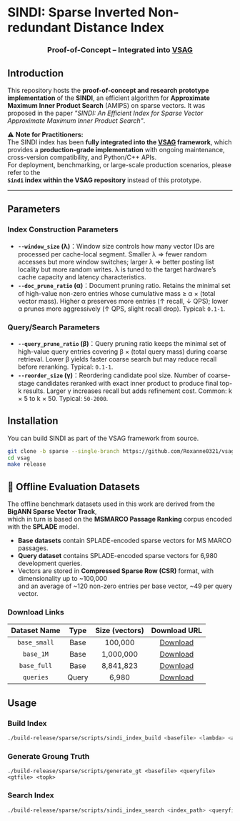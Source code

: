 # SINDI: Sparse Inverted Non-redundant Distance Index

<div align="center">
  <h3>Proof-of-Concept – Integrated into <a href="https://github.com/antgroup/vsag">VSAG</a></h3>
</div>

## Introduction

This repository hosts the **proof-of-concept and research prototype implementation** of the **SINDI**, an efficient algorithm for **Approximate Maximum Inner Product Search** (AMIPS) on sparse vectors. It was proposed in the paper *"SINDI: An Efficient Index for Sparse Vector Approximate Maximum Inner Product Search"*.

⚠️ **Note for Practitioners:**  
The SINDI index has been **fully integrated into the [VSAG](https://github.com/antgroup/vsag) framework**, which provides a **production-grade implementation** with ongoing maintenance, cross-version compatibility, and Python/C++ APIs.  
For deployment, benchmarking, or large-scale production scenarios, please refer to the  
**`Sindi` index within the VSAG repository** instead of this prototype.

---

## Parameters
### **Index Construction Parameters**
- **`--window_size` (λ)**：Window size controls how many vector IDs are processed per cache-local segment. Smaller λ ⇒ fewer random accesses but more window switches; larger λ ⇒ better posting list locality but more random writes. λ is tuned to the target hardware’s cache capacity and latency characteristics.
- **`--doc_prune_ratio` (α)**：Document pruning ratio. Retains the minimal set of high-value non-zero entries whose cumulative mass ≥ α × (total vector mass). Higher α preserves more entries (↑ recall, ↓ QPS); lower α prunes more aggressively (↑ QPS, slight recall drop). Typical: `0.1-1`.

### **Query/Search Parameters**
- **`--query_prune_ratio` (β)**：Query pruning ratio keeps the minimal set of high-value query entries covering β × (total query mass) during coarse retrieval. Lower β yields faster coarse search but may reduce recall before reranking. Typical: `0.1-1`.
- **`--reorder_size` (γ)**：Reordering candidate pool size. Number of coarse-stage candidates reranked with exact inner product to produce final top-k results. Larger γ increases recall but adds refinement cost. Common: k × 5 to k × 50. Typical: `50-2000`.

## Installation

You can build SINDI as part of the VSAG framework from source.

```bash
git clone -b sparse --single-branch https://github.com/Roxanne0321/vsag.git
cd vsag
make release
```

## 📂 Offline Evaluation Datasets

The offline benchmark datasets used in this work are derived from the **BigANN Sparse Vector Track**,  
which in turn is based on the **MSMARCO Passage Ranking** corpus encoded with the **SPLADE** model.

- **Base datasets** contain SPLADE-encoded sparse vectors for MS MARCO passages.
- **Query dataset** contains SPLADE-encoded sparse vectors for 6,980 development queries.
- Vectors are stored in **Compressed Sparse Row (CSR)** format, with dimensionality up to ~100,000  
  and an average of ~120 non-zero entries per base vector, ~49 per query vector.

### Download Links

| Dataset Name | Type | Size (vectors) | Download URL |
| :---: | :---: | :---: | :---: |
| `base_small` | Base | 100,000 | [Download](https://storage.googleapis.com/ann-challenge-sparse-vectors/csr/base_small.csr.gz) |
| `base_1M`    | Base | 1,000,000 | [Download](https://storage.googleapis.com/ann-challenge-sparse-vectors/csr/base_1M.csr.gz) |
| `base_full`  | Base   | 8,841,823 | [Download](https://storage.googleapis.com/ann-challenge-sparse-vectors/csr/base_full.csr.gz) |
| `queries`    | Query  | 6,980 | [Download](https://storage.googleapis.com/ann-challenge-sparse-vectors/csr/queries.dev.csr.gz) |

## Usage
### Build Index
```bash
./build-release/sparse/scripts/sindi_index_build <basefile> <lambda> <alpha> <index_path>
```

### Generate Groung Truth
```base
./build-release/sparse/scripts/generate_gt <basefile> <queryfile> <gtfile> <topk>
```

### Search Index
```bash
./build-release/sparse/scripts/sindi_index_search <index_path> <queryfile> <gtfile> <beta> <gamma> <topk> <num_threads>
```